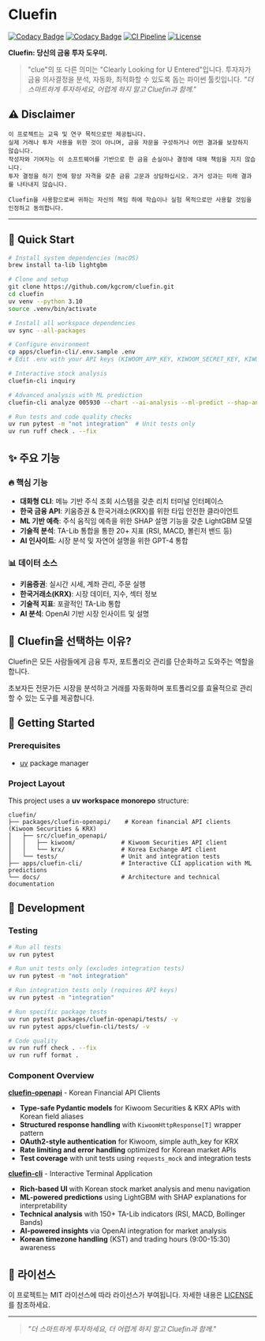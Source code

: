 # Cluefin

[![Codacy Badge](https://app.codacy.com/project/badge/Grade/92b750be06a24d88869fbe83fb4f4cf4)](https://app.codacy.com/gh/kgcrom/cluefin/dashboard?utm_source=gh&utm_medium=referral&utm_content=&utm_campaign=Badge_grade)
[![Codacy Badge](https://app.codacy.com/project/badge/Coverage/92b750be06a24d88869fbe83fb4f4cf4)](https://app.codacy.com/gh/kgcrom/cluefin/dashboard?utm_source=gh&utm_medium=referral&utm_content=&utm_campaign=Badge_coverage)
[![CI Pipeline](https://github.com/kgcrom/cluefin/actions/workflows/ci.yml/badge.svg)](https://github.com/kgcrom/cluefin/actions/workflows/ci.yml)
[![License](https://img.shields.io/github/license/kgcrom/cluefin)](LICENSE)

**Cluefin: 당신의 금융 투자 도우미.**

> "clue"의 또 다른 의미는 "Clearly Looking for U Entered"입니다.
> 투자자가 금융 의사결정을 분석, 자동화, 최적화할 수 있도록 돕는 파이썬 툴킷입니다.
> _"더 스마트하게 투자하세요, 어렵게 하지 말고 Cluefin과 함께."_

## ⚠️ Disclaimer

```
이 프로젝트는 교육 및 연구 목적으로만 제공됩니다.
실제 거래나 투자 사용을 위한 것이 아니며, 금융 자문을 구성하거나 어떤 결과를 보장하지 않습니다.
작성자와 기여자는 이 소프트웨어를 기반으로 한 금융 손실이나 결정에 대해 책임을 지지 않습니다.
투자 결정을 하기 전에 항상 자격을 갖춘 금융 고문과 상담하십시오. 과거 성과는 미래 결과를 나타내지 않습니다.

Cluefin을 사용함으로써 귀하는 자신의 책임 하에 학습이나 실험 목적으로만 사용할 것임을 인정하고 동의합니다.
```

---

## 🚀 Quick Start

```bash
# Install system dependencies (macOS)
brew install ta-lib lightgbm

# Clone and setup
git clone https://github.com/kgcrom/cluefin.git
cd cluefin
uv venv --python 3.10
source .venv/bin/activate

# Install all workspace dependencies
uv sync --all-packages

# Configure environment
cp apps/cluefin-cli/.env.sample .env
# Edit .env with your API keys (KIWOOM_APP_KEY, KIWOOM_SECRET_KEY, KIWOOM_ENV, OPENAI_API_KEY)

# Interactive stock analysis
cluefin-cli inquiry

# Advanced analysis with ML prediction
cluefin-cli analyze 005930 --chart --ai-analysis --ml-predict --shap-analysis

# Run tests and code quality checks
uv run pytest -m "not integration"  # Unit tests only
uv run ruff check . --fix
```

## ✨ 주요 기능

### 🔥 핵심 기능
- **대화형 CLI**: 메뉴 기반 주식 조회 시스템을 갖춘 리치 터미널 인터페이스
- **한국 금융 API**: 키움증권 & 한국거래소(KRX)를 위한 타입 안전한 클라이언트
- **ML 기반 예측**: 주식 움직임 예측을 위한 SHAP 설명 기능을 갖춘 LightGBM 모델
- **기술적 분석**: TA-Lib 통합을 통한 20+ 지표 (RSI, MACD, 볼린저 밴드 등)
- **AI 인사이트**: 시장 분석 및 자연어 설명을 위한 GPT-4 통합

### 📊 데이터 소스
- **키움증권**: 실시간 시세, 계좌 관리, 주문 실행
- **한국거래소(KRX)**: 시장 데이터, 지수, 섹터 정보
- **기술적 지표**: 포괄적인 TA-Lib 통합
- **AI 분석**: OpenAI 기반 시장 인사이트 및 설명

## 📖 Cluefin을 선택하는 이유?
Cluefin은 모든 사람들에게 금융 투자, 포트폴리오 관리를 단순화하고 도와주는 역할을합니다.

초보자든 전문가든 시장을 분석하고 거래를 자동화하며 포트폴리오를 효율적으로 관리할 수 있는 도구를 제공합니다.

## 🏁 Getting Started

### Prerequisites
- [uv](https://github.com/astral-sh/uv) package manager

### Project Layout
This project uses a **uv workspace monorepo** structure:
```
cluefin/
├── packages/cluefin-openapi/    # Korean financial API clients (Kiwoom Securities & KRX)
│   ├── src/cluefin_openapi/
│   │   ├── kiwoom/             # Kiwoom Securities API client
│   │   └── krx/                # Korea Exchange API client  
│   └── tests/                  # Unit and integration tests
├── apps/cluefin-cli/           # Interactive CLI application with ML predictions
└── docs/                       # Architecture and technical documentation
```

## 🔧 Development

### Testing
```bash
# Run all tests
uv run pytest

# Run unit tests only (excludes integration tests)
uv run pytest -m "not integration"

# Run integration tests only (requires API keys)
uv run pytest -m "integration"

# Run specific package tests
uv run pytest packages/cluefin-openapi/tests/ -v
uv run pytest apps/cluefin-cli/tests/ -v

# Code quality
uv run ruff check . --fix
uv run ruff format .
```

### Component Overview

**[cluefin-openapi](packages/cluefin-openapi/)** - Korean Financial API Clients
- **Type-safe Pydantic models** for Kiwoom Securities & KRX APIs with Korean field aliases
- **Structured response handling** with `KiwoomHttpResponse[T]` wrapper pattern
- **OAuth2-style authentication** for Kiwoom, simple auth_key for KRX
- **Rate limiting and error handling** optimized for Korean market APIs
- **Test coverage** with unit tests using `requests_mock` and integration tests

**[cluefin-cli](apps/cluefin-cli/)** - Interactive Terminal Application  
- **Rich-based UI** with Korean stock market analysis and menu navigation
- **ML-powered predictions** using LightGBM with SHAP explanations for interpretability
- **Technical analysis** with 150+ TA-Lib indicators (RSI, MACD, Bollinger Bands)
- **AI-powered insights** via OpenAI integration for market analysis
- **Korean timezone handling** (KST) and trading hours (9:00-15:30) awareness

## 📄 라이선스
이 프로젝트는 MIT 라이선스에 따라 라이선스가 부여됩니다. 자세한 내용은 [LICENSE](LICENSE)를 참조하세요.

---

> _"더 스마트하게 투자하세요, 더 어렵게 하지 말고 Cluefin과 함께."_
